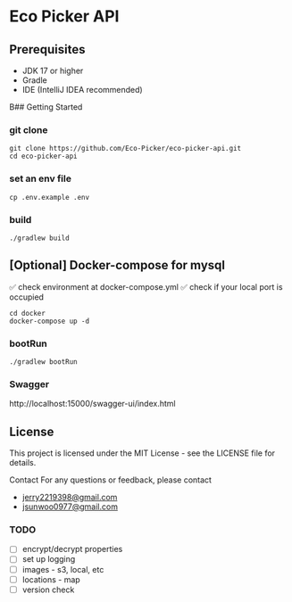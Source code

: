 # Eco Picker API

## Prerequisites

- JDK 17 or higher
- Gradle
- IDE (IntelliJ IDEA recommended)

B## Getting Started

### git clone

```shell
git clone https://github.com/Eco-Picker/eco-picker-api.git
cd eco-picker-api
```

### set an env file

```shell
cp .env.example .env
```

### build

```shell
./gradlew build 
```

## [Optional] Docker-compose for mysql

✅ check environment at docker-compose.yml
✅ check if your local port is occupied

```shell
cd docker
docker-compose up -d 
```

### bootRun

```shell
./gradlew bootRun
```

### Swagger

http://localhost:15000/swagger-ui/index.html

## License

This project is licensed under the MIT License - see the LICENSE file for details.

Contact
For any questions or feedback, please contact

- [jerry2219398\@gmail.com](mailto:jerry2219398@gmail.com?subject=ecopicker)
- [jsunwoo0977\@gmail.com](mailto:jsunwoo0977@gmail.com?subject=ecopicker)

### TODO

- [ ] encrypt/decrypt properties
- [ ] set up logging
- [ ] images - s3, local, etc
- [ ] locations - map
- [ ] version check 
